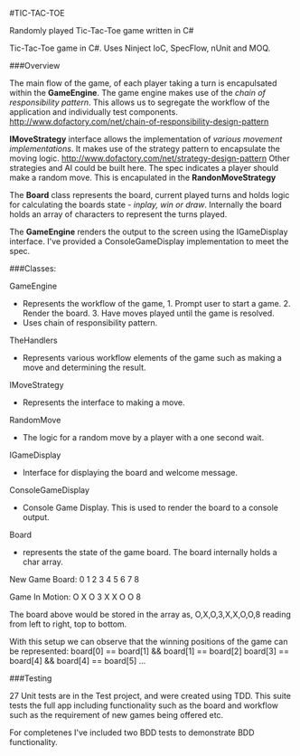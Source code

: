 #TIC-TAC-TOE
	
Randomly played Tic-Tac-Toe game written in C#

Tic-Tac-Toe game in C#. Uses Ninject IoC, SpecFlow, nUnit and MOQ.

###Overview

The main flow of the game, of each player taking a turn is encapulsated within the **GameEngine**.
The game engine makes use of the *chain of responsibility pattern*. This allows us to segregate the workflow of the application and individually test components.
http://www.dofactory.com/net/chain-of-responsibility-design-pattern

**IMoveStrategy** interface allows the implementation of *various movement implementations*. It makes use of the strategy pattern to encapsulate the moving logic.
http://www.dofactory.com/net/strategy-design-pattern
Other strategies and AI could be built here.
The spec indicates a player should make a random move. This is encapulated in the **RandonMoveStrategy**

The **Board** class represents the board, current played turns and holds logic for calculating the boards state - *inplay, win or draw*.
Internally the board holds an array of characters to represent the turns played.

The **GameEngine** renders the output to the screen using the IGameDisplay interface. I've provided a ConsoleGameDisplay implementation to meet the spec.

###Classes:

GameEngine
- Represents the workflow of the game, 1. Prompt user to start a game. 2. Render the board. 3. Have moves played until the game is resolved.
- Uses chain of responsibility pattern.

TheHandlers
- Represents various workflow elements of the game such as making a move and determining the result.

IMoveStrategy
- Represents the interface to making a move.

RandomMove
- The logic for a random move by a player with a one second wait.

IGameDisplay
- Interface for displaying the board and welcome message.

ConsoleGameDisplay
- Console Game Display. This is used to render the board to a console output.

Board
- represents the state of the game board. The board internally holds a char array.

New Game Board:
0  1  2
3  4  5
6  7  8

Game In Motion:
O  X  O
3  X  X
O  O  8

The board above would be stored in the array as, O,X,O,3,X,X,O,O,8 reading from left to right, top to bottom.

With this setup we can observe that the winning positions of the game can be represented:
board[0] == board[1] && board[1] == board[2]
board[3] == board[4] && board[4] == board[5]
...

###Testing

27 Unit tests are in the Test project, and were created using TDD. This suite tests the full app including functionality such as the board and workflow such as the requirement of new games being
 offered etc.

For completenes I've included two BDD tests to demonstrate BDD functionality.